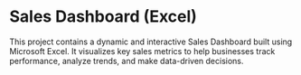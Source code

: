# Sales Dashboard (Excel)
This project contains a dynamic and interactive Sales Dashboard built using Microsoft Excel. It visualizes key sales metrics to help businesses track performance, analyze trends, and make data-driven decisions.
